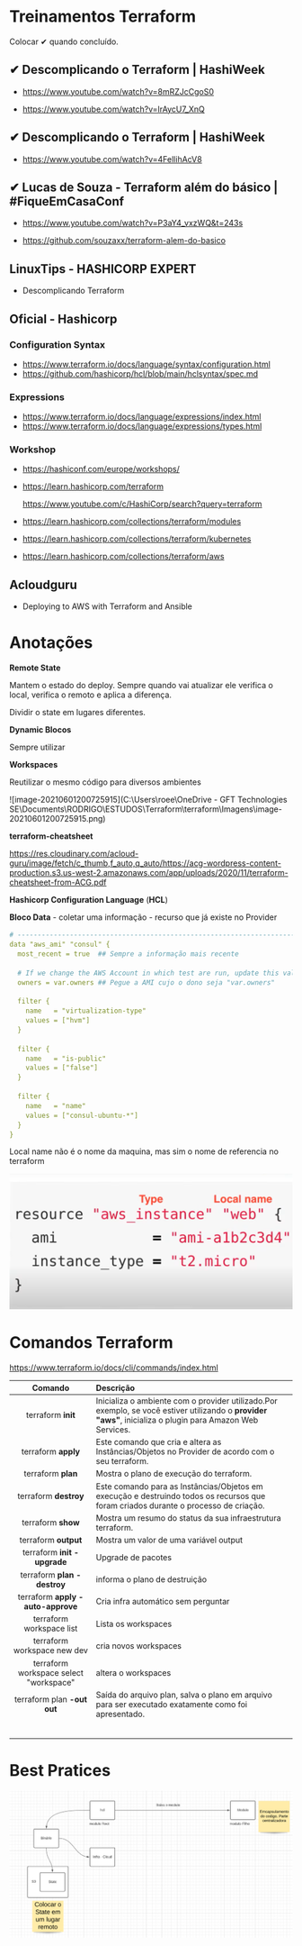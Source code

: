 # **Treinamentos  Terraform**

Colocar ✔ quando concluído. 

## ✔ Descomplicando o Terraform | HashiWeek

- https://www.youtube.com/watch?v=8mRZJcCgoS0

- https://www.youtube.com/watch?v=lrAycU7_XnQ

  

##  ✔ Descomplicando o Terraform | HashiWeek
- https://www.youtube.com/watch?v=4FellihAcV8

  

## ✔ Lucas de Souza - Terraform além do básico | #FiqueEmCasaConf

- https://www.youtube.com/watch?v=P3aY4_vxzWQ&t=243s

- https://github.com/souzaxx/terraform-alem-do-basico

  

## LinuxTips - HASHICORP EXPERT

- Descomplicando Terraform

## Oficial - Hashicorp

### Configuration Syntax

- https://www.terraform.io/docs/language/syntax/configuration.html
- https://github.com/hashicorp/hcl/blob/main/hclsyntax/spec.md

### Expressions

- https://www.terraform.io/docs/language/expressions/index.html
- https://www.terraform.io/docs/language/expressions/types.html



### Workshop

- https://hashiconf.com/europe/workshops/



- https://learn.hashicorp.com/terraform

  https://www.youtube.com/c/HashiCorp/search?query=terraform
- https://learn.hashicorp.com/collections/terraform/modules
- https://learn.hashicorp.com/collections/terraform/kubernetes
- https://learn.hashicorp.com/collections/terraform/aws

## Acloudguru
- Deploying to AWS with Terraform and Ansible

  

# **Anotações**

**Remote State**

Mantem o estado do deploy.  Sempre quando vai atualizar ele verifica o local, verifica o remoto e aplica a diferença.

Dividir o state em lugares diferentes. 

**Dynamic Blocos**

Sempre utilizar 

**Workspaces**

Reutilizar o mesmo código para diversos ambientes

![image-20210601200725915](C:\Users\roee\OneDrive - GFT Technologies SE\Documents\RODRIGO\ESTUDOS\Terraform\terraform\Imagens\image-20210601200725915.png) 

**terraform-cheatsheet**

https://res.cloudinary.com/acloud-guru/image/fetch/c_thumb,f_auto,q_auto/https://acg-wordpress-content-production.s3.us-west-2.amazonaws.com/app/uploads/2020/11/terraform-cheatsheet-from-ACG.pdf

**Hashicorp Configuration Language** (**HCL**)

**Bloco Data** - coletar uma informação - recurso que já existe no Provider

```yaml
# ---------------------------------------------------------------------------------------------------------------------
data "aws_ami" "consul" {
  most_recent = true  ## Sempre a informação mais recente

  # If we change the AWS Account in which test are run, update this value.
  owners = var.owners ## Pegue a AMI cujo o dono seja "var.owners"

  filter {
    name   = "virtualization-type"
    values = ["hvm"]
  }

  filter {
    name   = "is-public"
    values = ["false"]
  }

  filter {
    name   = "name"
    values = ["consul-ubuntu-*"]
  }
}
```

Local name não é o nome da maquina, mas sim o nome de referencia no terraform

![image-20210531213602994](./Imagens/image-20210531213602994.png)

# **Comandos Terraform**

https://www.terraform.io/docs/cli/commands/index.html



|                Comando                 | Descrição                                                    |
| :------------------------------------: | :----------------------------------------------------------- |
|           terraform **init**           | Inicializa o ambiente com o provider utilizado.Por exemplo, se você estiver utilizando o **provider "aws"**, inicializa o plugin para Amazon Web Services. |
|          terraform **apply**           | Este comando que cria e altera as Instâncias/Objetos no Provider de acordo com o seu terraform. |
|           terraform **plan**           | Mostra o plano de execução do terraform.                     |
|         terraform **destroy**          | Este comando para as Instâncias/Objetos em execução e destruindo todos os recursos que foram criados durante o processo de criação. |
|           terraform **show**           | Mostra um resumo do status da sua infraestrutura terraform.  |
|          terraform **output**          | Mostra um valor de uma variável output                       |
|      terraform **init -upgrade**       | Upgrade de pacotes                                           |
|      terraform **plan -destroy**       | informa o plano de destruição                                |
|   terraform **apply -auto-approve**    | Cria infra automático sem perguntar                          |
|        terraform workspace list        | Lista os workspaces                                          |
|      terraform workspace new dev       | cria novos workspaces                                        |
| terraform workspace select "workspace" | altera o workspaces                                          |
|      terraform plan **-out out**       | Saída do arquivo plan, salva o plano em arquivo para ser executado exatamente como foi apresentado. |
|                                        |                                                              |
|                                        |                                                              |
|                                        |                                                              |
|                                        |                                                              |
|                                        |                                                              |
|                                        |                                                              |

# **Best Pratices**

![image-20210531213708639](./Imagens/image-20210531213708639.png)
